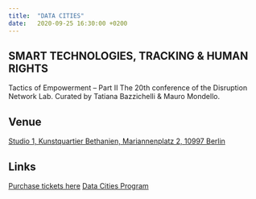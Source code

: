 ```yaml
---
title:  "DATA CITIES"
date:   2020-09-25 16:30:00 +0200
---
```


## SMART TECHNOLOGIES, TRACKING & HUMAN RIGHTS

Tactics of Empowerment – Part II
The 20th conference of the Disruption Network Lab.
Curated by Tatiana Bazzichelli & Mauro Mondello.

## Venue

[Studio 1, Kunstquartier Bethanien, Mariannenplatz 2, 10997 Berlin](https://www.openstreetmap.org/?mlat=52.50383&mlon=13.42414#map=19/52.50383/13.42414)

## Links

[Purchase tickets here](https://pretix.eu/disruptionlab/data-cities/)
[Data Cities Program](https://www.disruptionlab.org/data-cities)
